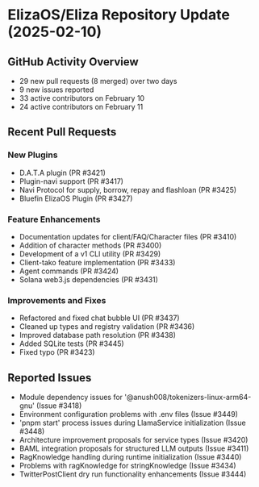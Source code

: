 # ElizaOS/Eliza Repository Update (2025-02-10)

## GitHub Activity Overview
- 29 new pull requests (8 merged) over two days
- 9 new issues reported
- 33 active contributors on February 10
- 24 active contributors on February 11

## Recent Pull Requests

### New Plugins
- D.A.T.A plugin (PR #3421)
- Plugin-navi support (PR #3417)
- Navi Protocol for supply, borrow, repay and flashloan (PR #3425)
- Bluefin ElizaOS Plugin (PR #3427)

### Feature Enhancements
- Documentation updates for client/FAQ/Character files (PR #3410)
- Addition of character methods (PR #3400)
- Development of a v1 CLI utility (PR #3429)
- Client-tako feature implementation (PR #3433)
- Agent commands (PR #3424)
- Solana web3.js dependencies (PR #3431)

### Improvements and Fixes
- Refactored and fixed chat bubble UI (PR #3437)
- Cleaned up types and registry validation (PR #3436)
- Improved database path resolution (PR #3438)
- Added SQLite tests (PR #3445)
- Fixed typo (PR #3423)

## Reported Issues
- Module dependency issues for '@anush008/tokenizers-linux-arm64-gnu' (Issue #3418)
- Environment configuration problems with .env files (Issue #3449)
- 'pnpm start' process issues during LlamaService initialization (Issue #3448)
- Architecture improvement proposals for service types (Issue #3420)
- BAML integration proposals for structured LLM outputs (Issue #3411)
- RagKnowledge handling during runtime initialization (Issue #3440)
- Problems with ragKnowledge for stringKnowledge (Issue #3434)
- TwitterPostClient dry run functionality enhancements (Issue #3444)